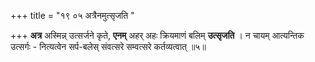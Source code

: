 +++
title = "१९ ०५ अत्रैनमुत्सृजति "

+++
**अत्र** अस्मिन्न् उत्सर्जने कृते, **एनम्** अहर् अहः क्रियमाणं बलिम् **उत्सृजति** ।
न चायम् आत्यन्तिक उत्सर्गः - नित्यत्वेन सर्प-बलेस् संवत्सरे सम्वत्सरे कर्तव्यत्वात् ॥५॥
